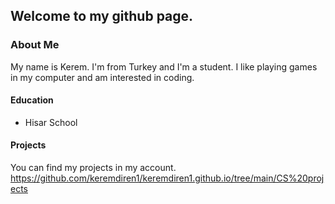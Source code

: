 ## Welcome to my github page.
### About Me
My name is Kerem. I'm from Turkey and I'm a student. I like playing games in my computer and am interested in coding.

#### Education
- Hisar School

#### Projects
You can find my projects in my account.
https://github.com/keremdiren1/keremdiren1.github.io/tree/main/CS%20projects
